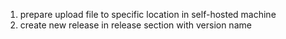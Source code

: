 1. prepare upload file to specific location in self-hosted machine
2. create new release in release section with version name
